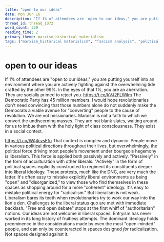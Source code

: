 ```yaml
---
title: "open to our ideas"
date: Mon Jun 16
description: "If 1% of attendees are 'open to our ideas,' you are putting yourself into an environment where you are actively fighting against the overwhelming tide crafted..."
thread_id: thread_1072
word_count: 329
reading_time: 2
primary_theme: marxism_historical materialism
tags: ["marxism_historical materialism", "fascism analysis", "political economy", "cultural criticism", "organizational theory"]
---
```


# open to our ideas

If 1% of attendees are "open to our ideas," you are putting yourself into an environment where you are actively fighting against the overwhelming tide crafted by the other 99%. In the eyes of that 1%, you are an aberration. They are socially primed to reject you. https://t.co/kVJ2FLWiIm The Democratic Party has 45 million members. I would hope revolutionaries don't need convincing that those numbers alone do not suddenly make the Democrats a viable avenue for "converting" people to the cause of revolution. We are not missionaries. Marxism is not a faith to which we convert the undiscerning masses. They are not blank slates, waiting around for us to imbue them with the holy light of class consciousness. They exist in a social context.

https://t.co/WAjtcvsFfu That context is complex and dynamic. People move in various political directions throughout their lives, but overwhelmingly, the political force driving most people's movement under bourgeois hegemony is liberalism. This force is applied both passively and actively. "Passively" in the form of acculturation with other liberals. "Actively" in the form of political spaces explicitly constructed to regiment its constituents deeper into liberal ideology. These protests, much like the DNC, are very much the latter. It's often easy to mistake explicitly liberal environments as being "open" and "disorganized," to view those who find themselves in these spaces as shopping around for a more "coherent" ideology. It's easy to mistake political energy for "radicalism." But liberalism is not weak. Liberalism bares its teeth when revolutionaries try to work our way into the lion's den. Challenges to the liberal status quo are met with immediate backlash. "Free and open debate" stops at the first whiff of "authoritarian" notions. Our ideas are not welcome in liberal spaces. Entryism has never worked in its long history of fruitless attempts. The dominant ideology holds preeminence in the considerations made by even the most "open-minded" people, and can only be counteracted in spaces designed *for* radicalization. Not spaces designed against it.